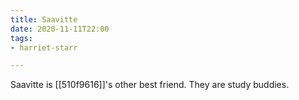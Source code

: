 ```yaml
---
title: Saavitte
date: 2020-11-11T22:00
tags:
- harriet-starr

---
```



Saavitte is [[510f9616]]'s other best friend. They are study buddies.
